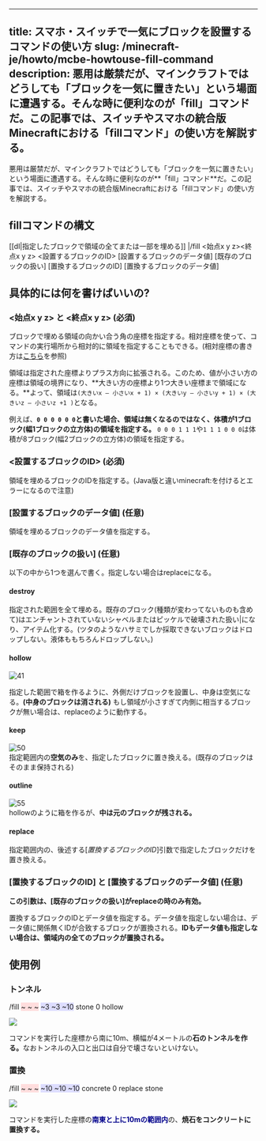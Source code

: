 
---
title: スマホ・スイッチで一気にブロックを設置するコマンドの使い方
slug: /minecraft-je/howto/mcbe-howtouse-fill-command
description: 悪用は厳禁だが、マインクラフトではどうしても「ブロックを一気に置きたい」という場面に遭遇する。そんな時に便利なのが「fill」コマンドだ。この記事では、スイッチやスマホの統合版Minecraftにおける「fillコマンド」の使い方を解説する。
---

悪用は厳禁だが、マインクラフトではどうしても「ブロックを一気に置きたい」という場面に遭遇する。そんな時に便利なのが**「fill」コマンド**だ。この記事では、スイッチやスマホの統合版Minecraftにおける「fillコマンド」の使い方を解説する。

## fillコマンドの構文

[[dl|指定したブロックで領域の全てまたは一部を埋める]]
|/fill <始点x y z><終点x y z> <設置するブロックのID> [設置するブロックのデータ値] [既存のブロックの扱い] [置換するブロックのID] [置換するブロックのデータ値]

## 具体的には何を書けばいいの?

### <始点x y z> と <終点x y z> (必須)

ブロックで埋める領域の向かい合う角の座標を指定する。相対座標を使って、コマンドの実行場所から相対的に領域を指定することもできる。(相対座標の書き方は[こちら](https://next.napoan.com/bedrock-command-words-pickup/#%E3%80%8C%E7%9B%B8%E5%AF%BE%E5%BA%A7%E6%A8%99%E3%80%8D)を参照)  

領域は指定された座標よりプラス方向に拡張される。このため、値が小さい方の座標は領域の境界になり、**大きい方の座標より1つ大きい座標まで領域になる。**よって、領域は`(大きいx – 小さいx + 1) × (大きいy – 小さいy + 1) × (大きいz – 小さいz +1 )`となる。  

例えば、**`0 0 0 0 0 0`と書いた場合、領域は無くなるのではなく、体積が1ブロック(幅1ブロックの立方体)の領域を指定する。** `0 0 0 1 1 1`や`1 1 1 0 0 0`は体積が8ブロック(幅2ブロックの立方体)の領域を指定する。

### <設置するブロックのID> (必須)

領域を埋めるブロックのIDを指定する。(Java版と違いminecraft:を付けるとエラーになるので注意)

### \[設置するブロックのデータ値\] (任意)
領域を埋めるブロックのデータ値を指定する。

### \[既存のブロックの扱い\] (任意)

以下の中から1つを選んで書く。指定しない場合はreplaceになる。

#### destroy

指定された範囲を全て埋める。既存のブロック(種類が変わってないものも含めて)はエンチャントされていないシャベルまたはピッケルで破壊された扱い|になり、アイテム化する。(ツタのようなハサミでしか採取できないブロックはドロップしない。液体ももちろんドロップしない。)

#### hollow

![41](https://cdn-ak.f.st-hatena.com/images/fotolife/s/sasigume/20210208/20210208150707.png)

指定した範囲で箱を作るように、外側だけブロックを設置し、中身は空気になる。**(中身のブロックは消される)** もし領域が小さすぎて内側に相当するブロックが無い場合は、replaceのように動作する。

#### keep

![50](https://cdn-ak.f.st-hatena.com/images/fotolife/s/sasigume/20210208/20210208161608.png)  
指定範囲内の**空気のみ**を、指定したブロックに置き換える。(既存のブロックはそのまま保持される)

#### outline

![55](https://cdn-ak.f.st-hatena.com/images/fotolife/s/sasigume/20210208/20210208143946.png)  
hollowのように箱を作るが、**中は元のブロックが残される。**

#### replace

指定範囲内の、後述する\[_置換するブロックのID_\]引数で指定したブロックだけを置き換える。

### \[置換するブロックのID\] と \[置換するブロックのデータ値\] (任意)

**この引数は、\[既存のブロックの扱い\]がreplaceの時のみ有効。**  

置換するブロックのIDとデータ値を指定する。データ値を指定しない場合は、データ値に関係無くIDが合致するブロックが置換される。**IDもデータ値も指定しない場合は、領域内の全てのブロックが置換される。**

## 使用例

### トンネル

<span class="command-highlight">/fill <span style="background-color: #fdd;">~ ~ ~</span> <span style="background-color: #ddf;">~3 ~3 ~10</span> stone 0 hollow</span>

![](https://cdn-ak.f.st-hatena.com/images/fotolife/s/sasigume/20210208/20210208095442.jpg)

コマンドを実行した座標から南に10m、横幅が4メートルの<b>石のトンネルを作る。</b>なおトンネルの入口と出口は自分で壊さないといけない。

### 置換

<span class="command-highlight">/fill <span style="background-color: #fdd;">~ ~ ~</span> <span style="background-color: #ddf;">~10 ~10 ~10</span> concrete 0 replace stone</span>

![](https://cdn-ak.f.st-hatena.com/images/fotolife/s/sasigume/20210208/20210208095455.jpg)

コマンドを実行した座標の<span style="color: #00008b;"><b>南東と上に10mの範囲内</b></span>の、<b>焼石をコンクリートに置換する。</b>
